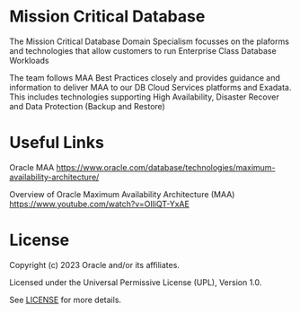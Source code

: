 # Mission Critical Database
The Mission Critical Database Domain Specialism focusses on the plaforms and technologies that allow customers to run Enterprise Class Database Workloads

The team follows MAA Best Practices closely and provides guidance and information to deliver MAA to our DB Cloud Services platforms and Exadata. This includes technologies supporting High Availability, Disaster Recover and Data Protection (Backup and Restore)

# Useful Links

Oracle MAA https://www.oracle.com/database/technologies/maximum-availability-architecture/

Overview of Oracle Maximum Availability Architecture (MAA) https://www.youtube.com/watch?v=OIliQT-YxAE
 

# License

Copyright (c) 2023 Oracle and/or its affiliates.

Licensed under the Universal Permissive License (UPL), Version 1.0.

See [LICENSE](https://github.com/oracle-devrel/technology-engineering/blob/folder-structure/LICENSE) for more details.
